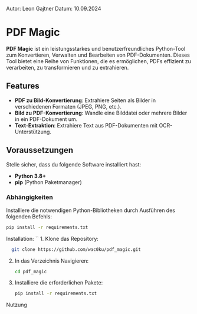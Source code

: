 Autor: Leon Gajtner
Datum: 10.09.2024

# PDF Magic

**PDF Magic** ist ein leistungsstarkes und benutzerfreundliches Python-Tool zum Konvertieren, Verwalten und Bearbeiten von PDF-Dokumenten. Dieses Tool bietet eine Reihe von Funktionen, die es ermöglichen, PDFs effizient zu verarbeiten, zu transformieren und zu extrahieren.

## Features

- **PDF zu Bild-Konvertierung**: Extrahiere Seiten als Bilder in verschiedenen Formaten (JPEG, PNG, etc.).
- **Bild zu PDF-Konvertierung**: Wandle eine Bilddatei oder mehrere Bilder in ein PDF-Dokument um.
- **Text-Extraktion**: Extrahiere Text aus PDF-Dokumenten mit OCR-Unterstützung.

## Voraussetzungen

Stelle sicher, dass du folgende Software installiert hast:

- **Python 3.8+**
- **pip** (Python Paketmanager)

### Abhängigkeiten

Installiere die notwendigen Python-Bibliotheken durch Ausführen des folgenden Befehls:

```bash 
pip install -r requirements.txt
```
Installation:
``
    1. Klone das Repository: 
  ```bash
    git clone https://github.com/wac0ku/pdf_magic.git
  ```
   2. In das Verzeichnis Navigieren:
      ```bash
      cd pdf_magic
   3. Installiere die erforderlichen Pakete:
      ```bash
      pip install -r requirements.txt

Nutzung
      


    
